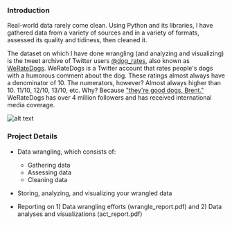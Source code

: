 ### Introduction

Real-world data rarely come clean. Using Python and its libraries, I have gathered data from a variety of sources and in a variety of formats, assessed its quality and tidiness, then cleaned it. 

The dataset on which I have done wrangling (and analyzing and visualizing) is the tweet archive of Twitter users [@dog_rates](https://twitter.com/dog_rates), also known as [WeRateDogs](https://en.wikipedia.org/wiki/WeRateDogs). WeRateDogs is a Twitter account that rates people's dogs with a humorous comment about the dog. These ratings almost always have a denominator of 10. The numerators, however? Almost always higher than 10. 11/10, 12/10, 13/10, etc. Why? Because ["they're good dogs, Brent."](http://knowyourmeme.com/memes/theyre-good-dogs-brent) WeRateDogs has over 4 million followers and has received international media coverage.

![alt text](https://d17h27t6h515a5.cloudfront.net/topher/2017/October/59dd378f_dog-rates-social/dog-rates-social.jpg)

### Project Details

  * Data wrangling, which consists of:
    * Gathering data
    * Assessing data
    * Cleaning data
        
* Storing, analyzing, and visualizing your wrangled data
* Reporting on 1) Data wrangling efforts (wrangle_report.pdf) and 2) Data analyses and visualizations (act_report.pdf)
